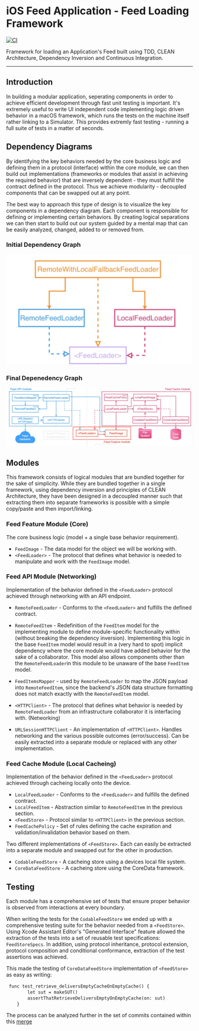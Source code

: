 # iOS Feed Application - Feed Loading Framework

[![CI](https://github.com/OmranK/iOSApp-Feed-FrontEnd/actions/workflows/CI.yml/badge.svg)](https://github.com/OmranK/iOSApp-Feed-FrontEnd/actions/workflows/CI.yml)

Framework for loading an Application's Feed built using TDD, CLEAN Architecture, Dependency Inversion and Continuous Integration.

---

## Introduction

In building a modular application, seperating components in order to achieve efficient development through fast unit testing is important. It's extremely useful to write UI independent code implementing logic driven behavior in a macOS framework, which runs the tests on the machine itself rather linking to a Simulator. This provides extremly fast testing - running a full suite of tests in a matter of seconds.


## Dependency Diagrams

By identifying the key behaviors needed by the core business logic and defining them in a protocol (interface) within the core module, we can then build out implementations (frameworks or modules that assist in achieving the required behavior) that are inversely dependent - they must fulfill the contract defined in the protocol. Thus we achieve modularity - decoupled components that can be swapped out at any point.

The best way to approach this type of design is to visualize the key components in a dependency diagram. Each component is responsible for defining or implementing certain behaviors. By creating logical separations we can then start to build out our system guided by a mental map that can be easily analyzed, changed, added to or removed from.

### Initial Dependency Graph
![](README-images/image1.png)

### Final Depenedency Graph
![](README-images/image2.png)

## Modules

This framework consists of logical modules that are bundled together for the sake of simplicity. While they are bundled together in a single framework, using dependency inversion and principles of CLEAN Architecture, they have been designed in a decoupled manner such that extracting them into separate frameworks is possible with a simple copy/paste and then import/linking.

### Feed Feature Module (Core)

The core business logic (model + a single base behavior requirement). 

- `FeedImage` - The data model for the object we will be working with.
- `<FeedLoader>` - The protocol that defines what behavior is needed to manipulate and work with the `FeedImage` model.

### Feed API Module (Networking)

Implementation of the behavior defined in the `<FeedLoader>` protocol achieved through networking with an API endpoint.

-  `RemoteFeedLoader` - Conforms to the `<FeedLoader>` and fulfills the defined contract.
-  `RemoteFeedItem` - Redefinition of the `FeedItem` model for the implementing module to define module-specific functionality within (without breaking the dependency inversion). Implementing this logic in the base `FeedItem` model would result in a (very hard to spot) implicit dependency where the core module would have added behavior for the sake of a collaborator. This model also allows components other than the `RemoteFeedLoader`in this module to be unaware of the base `FeedItem` model.
-  `FeedItemsMapper` - used by `RemoteFeedLoader` to map the JSON payload into `RemoteFeedItem`, since the backend's JSON data structure formatting does not match exactly with the `RemoteFeedItem` model. 
-  `<HTTPClient>` - The protocol that defines what behavior is needed by `RemoteFeedLoader` from an infrastructure collaborator it is interfacing with. (Networking)

- `URLSessionHTTPClient` - An implementation of `<HTTPClient>`. Handles networking and the various possible outcomes (error/success). Can be easily extracted into a separate module or replaced with any other implementation.
			
### Feed Cache Module (Local Cacheing)

Implementation of the behavior defined in the `<FeedLoader>` protocol achieved through cacheing locally onto the device.

-  `LocalFeedLoader` - Conforms to the `<FeedLoader>` and fulfills the defined contract.
-  `LocalFeedItem` - Abstraction similar to `RemoteFeedItem` in the previous section.
-  `<FeedStore>` - Protocol similar to `<HTTPClient>` in the previous section.
-  `FeedCachePolicy` - Set of rules defining the cache expiration and validation/invalidation behavior based on them.

Two different implementations of `<FeedStore>`. Each can easily be extracted into a separate module and swapped out for the other in production.

- `CodableFeedStore` - A cacheing store using a devices local file system.
- `CoreDataFeedStore` - A cacheing store using the CoreData framework.

## Testing

Each module has a comprehensive set of tests that ensure proper behavior is observed from interactions at every boundary. 

When writing the tests for the `CodableFeedStore` we ended up with a comprehensive testing suite for the behavior needed from a `<FeedStore>`. Using Xcode Assistant Editor's "Generated Interface" feature allowed the extraction of the tests into a set of reusable test specifications: `FeedStoreSpecs`. In addition, using protocol inheritance, protocol extension, protocol composition and conditional conformance, extraction of the test assertions was achieved.

This made the testing of `CoreDataFeedStore` implementation of `<FeedStore>` as easy as writing:

```
 func test_retrieve_deliversEmptyCacheOnEmptyCache() {
        let sut = makeSUT()
        assertThatRetrieveDeliversEmptyOnEmptyCache(on: sut)
    }
```  

The process can be analyzed further in the set of commits contained within this [merge](https://github.com/OmranK/iOSApp-Feed-FrontEnd/pull/10)





